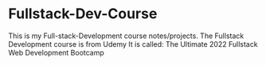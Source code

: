 # Fullstack-Dev-Course
This is my Full-stack-Development course notes/projects.
The Fullstack Development course is from Udemy
It is called: The Ultimate 2022 Fullstack Web Development Bootcamp


